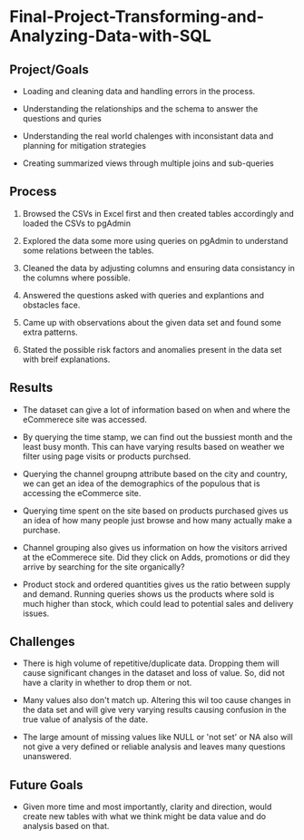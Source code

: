 # Final-Project-Transforming-and-Analyzing-Data-with-SQL

## Project/Goals

- Loading and cleaning data and handling errors in the process.

- Understanding the relationships and the schema to answer the questions and quries

- Understanding the real world chalenges with inconsistant data and planning for mitigation strategies

- Creating summarized views through multiple joins and sub-queries


## Process

1. Browsed the CSVs in Excel first and then created tables accordingly and loaded the CSVs to pgAdmin

2. Explored the data some more using queries on pgAdmin to understand some relations between the tables.

3. Cleaned the data by adjusting columns and ensuring data consistancy in the columns where possible.

4. Answered the questions asked with queries and explantions and obstacles face.

5. Came up with observations about the given data set and found some extra patterns.

6. Stated the possible risk factors and anomalies present in the data set with breif explanations.


## Results

- The dataset can give a lot of information based on when and where the eCommerece site was accessed.

- By querying the time stamp, we can find out the bussiest month and the least busy month. 
    This can have varying results based on weather we filter using page visits or products purchsed.

- Querying the channel groupng attribute based on the city and country, we can get an idea of the 
    demographics of the populous that is accessing the eCommerce site.

- Querying time spent on the site based on products purchased gives us an idea of how many people
    just browse and how many actually make a purchase.

- Channel grouping also gives us information on how the visitors arrived at the eCommerece site.
    Did they click on Adds, promotions or did they arrive by searching for the site organically?

- Product stock and ordered quantities gives us the ratio between supply and demand. Running 
    queries shows us the products where sold is much higher than stock, which could lead to
    potential sales and delivery issues.


## Challenges 

- There is high volume of repetitive/duplicate data. Dropping them will cause significant changes
  in the dataset and loss of value. So, did not have a clarity in whether to drop them or not.

- Many values also don't match up. Altering this wil too cause changes in the data set and
  will give very varying results causing confusion in the true value of analysis of the date.

- The large amount of missing values like NULL or 'not set' or NA also will not give a very
  defined or reliable analysis and leaves many questions unanswered.


## Future Goals

- Given more time and most importantly, clarity and direction, would create new tables with what
  we think might be data value and do analysis based on that.
